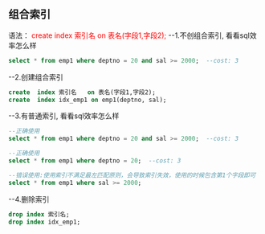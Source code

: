 ## 组合索引
语法：
<font color="#ff0000">create  index 索引名   on 表名(字段1,字段2);</font>
--1.不创组合索引, 看看sql效率怎么样
```sql
select * from emp1 where deptno = 20 and sal >= 2000;  --cost: 3
```


--2.创建组合索引
```sql
create  index 索引名   on 表名(字段1,字段2);
create  index idx_emp1 on emp1(deptno, sal);  
```


--3.有普通索引, 看看sql效率怎么样
```sql
--正确使用
select * from emp1 where deptno = 20 and sal >= 2000;  --cost: 3

--正确使用
select * from emp1 where deptno = 20;  --cost: 3

--错误使用:使用索引不满足最左匹配原则，会导致索引失效，使用的时候包含第1个字段即可
select * from emp1 where sal >= 2000;
```

--4.删除索引
```sql
drop index 索引名;
drop index idx_emp1;
```